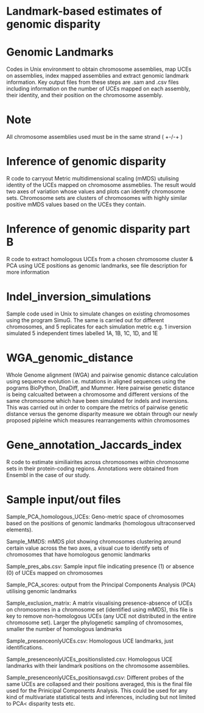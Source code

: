 # Landmark-based estimates of genomic disparity

# Genomic Landmarks

Codes in Unix environment to obtain chromosome assemblies, map UCEs on assemblies, index mapped assemblies and extract genomic landmark information. Key output files from these steps are .sam and .csv files including information on the number of UCEs mapped on each assembly, their identity, and their position on the chromosome assembly. 

# Note

All chromosome assemblies used must be in the same strand ( +-/-+ )

# Inference of genomic disparity

R code to carryout Metric multidimensional scaling (mMDS) utulising identity of the UCEs mapped on chromosome assmeblies. The result would two axes of variation whose  values and plots can identify chromosome sets. Chromosome sets are clusters of chromosomes with highly similar positive mMDS values based on the UCEs they contain.

# Inference of genomic disparity part B

R code to extract homologous UCEs from a chosen chromosome cluster & PCA using UCE positions as genomic landmarks, see file description for more information

# Indel_inversion_simulations

Sample code used in Unix to simulate changes on existing chromosomes using the program SimuG. The same is carried out for different chromosomes, and 5 replicates for each simulation metric e.g. 1 inversion simulated 5 independent times labelled 1A, 1B, 1C, 1D, and 1E

# WGA_genomic_distance

Whole Genome alignment (WGA) and pairwise genomic distance calculation using sequence evolution i.e. mutations in aligned sequences using the pograms BioPython, DnaDiff, and Mummer. Here pairwise genetic distance is being calcualted between a chromosome and different versions of the same chromosome which have been simulated for indels and inversions. This was carried out in order to compare the metrics of pairwise genetic distance versus the genome disparity measure we obtain through our newly proposed pipleine which measures rearrangements within chromosomes

# Gene_annotation_Jaccards_index

R code to estimate similiairites across chromosomes within chromosome sets in their protein-coding regions. Annotations were obtained from Ensembl in the case of our study. 

# Sample input/out files 

Sample_PCA_homologous_UCEs: Geno-metric space of chromosomes based on the positions of genomic landmarks (homologous ultraconserved elements).

Sample_MMDS: mMDS plot showing chromosomes clustering around certain value across the two axes, a visual cue to identify sets of chromosomes that have homologous genomic landmarks 

Sample_pres_abs.csv: Sample input file indicating presence (1) or absence (0) of UCEs mapped on chromosomes 

Sample_PCA_scores: output from the Principal Components Analysis (PCA) utilising genomic landmarks

Sample_exclusion_matrix: A matrix visualising presence-absence of UCEs on chromosomes in a chromosome set (identified using mMDS), this file is key to remove non-homologous UCEs (any UCE not distributed in the entire chromosome set). Larger the phylogenetic sampling of chromosomes, smaller the number of homologous landmarks 

Sample_presenceonlyUCEs.csv: Homologous UCE landmarks, just identifications.

Sample_presenceonlyUCEs_positionslisted.csv: Homologous UCE landmarks with their landmark positions on the chromosome assemblies. 

Sample_presenceonlyUCEs_positionsavgd.csv: Different probes of the same UCEs are collapsed and their positions averaged, this is the final file used for the Prinicipal Components Analysis. This could be used for any kind of multivariate statistical tests and inferences, including but not limited to PCA< disparity tests etc. 



